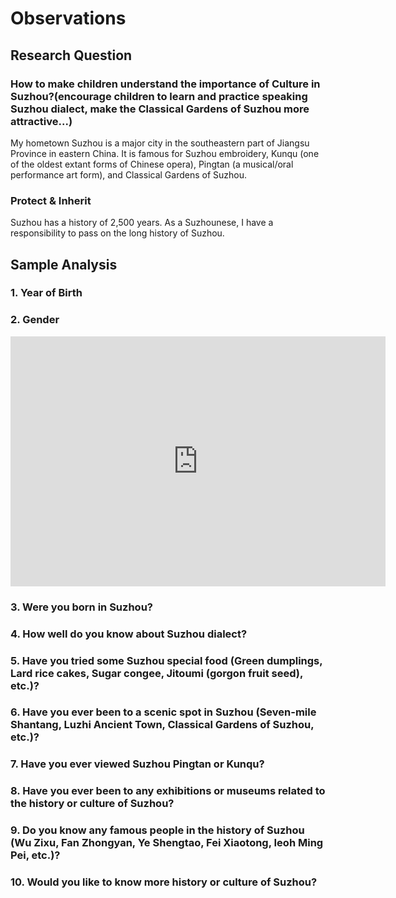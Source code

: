 # Observations

## Research Question

### How to make children understand the importance of Culture in Suzhou?(encourage children to learn and practice speaking Suzhou dialect, make the Classical Gardens of Suzhou more attractive...)

My hometown Suzhou is a major city in the southeastern part of Jiangsu Province in eastern China. It is famous for Suzhou embroidery, Kunqu (one of the oldest extant forms of Chinese opera), Pingtan (a musical/oral performance art form), and Classical Gardens of Suzhou.

### Protect & Inherit

Suzhou has a history of 2,500 years. As a Suzhounese, I have a responsibility to pass on the long history of Suzhou.

## Sample Analysis

### 1. Year of Birth

### 2. Gender
<iframe width="600" height="400" src="https://live.amcharts.com/dmMTR/embed/" frameborder="0"></iframe>

### 3. Were you born in Suzhou?

### 4. How well do you know about Suzhou dialect?

### 5. Have you tried some Suzhou special food (Green dumplings, Lard rice cakes, Sugar congee, Jitoumi (gorgon fruit seed), etc.)?

### 6. Have you ever been to a scenic spot in Suzhou (Seven-mile Shantang, Luzhi Ancient Town, Classical Gardens of Suzhou, etc.)?

### 7. Have you ever viewed Suzhou Pingtan or Kunqu?

### 8. Have you ever been to any exhibitions or museums related to the history or culture of Suzhou?

### 9. Do you know any famous people in the history of Suzhou (Wu Zixu, Fan Zhongyan, Ye Shengtao, Fei Xiaotong, Ieoh Ming Pei, etc.)?

### 10. Would you like to know more history or culture of Suzhou?
